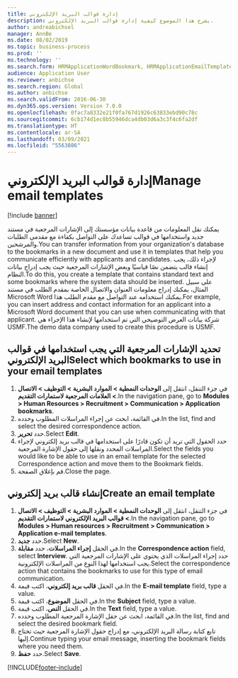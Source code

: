 ```yaml
---
title: إدارة قوالب البريد الإلكتروني
description: يشرح هذا الموضوع كيفية إدارة قوالب البريد الإلكتروني.
author: andreabichsel
manager: AnnBe
ms.date: 08/02/2019
ms.topic: business-process
ms.prod: ''
ms.technology: ''
ms.search.form: HRMApplicationWordBookmark, HRMApplicationEmailTemplate
audience: Application User
ms.reviewer: anbichse
ms.search.region: Global
ms.author: anbichse
ms.search.validFrom: 2016-06-30
ms.dyn365.ops.version: Version 7.0.0
ms.openlocfilehash: 0fac7a8332e21f0fa767d1926c63833ebd90c78c
ms.sourcegitcommit: 6cb174d1ec8b55946dca4db03d6a3c3f4c6fa2df
ms.translationtype: HT
ms.contentlocale: ar-SA
ms.lasthandoff: 03/09/2021
ms.locfileid: "5563886"
---
```

# <a name="manage-email-templates"></a><span data-ttu-id="c8864-103">إدارة قوالب البريد الإلكتروني</span><span class="sxs-lookup"><span data-stu-id="c8864-103">Manage email templates</span></span>

[!include [banner](../../includes/banner.md)]

<span data-ttu-id="c8864-104">يمكنك نقل المعلومات من قاعدة بيانات مؤسستك إلى الإشارات المرجعية في مستند جديد واستخدامها في قوالب تساعدك على التواصل بكفاءة مع مقدمي الطلبات والمرشحين.</span><span class="sxs-lookup"><span data-stu-id="c8864-104">You can transfer information from your organization's database to the bookmarks in a new document and use it in templates that help you communicate efficiently with applicants and candidates.</span></span> <span data-ttu-id="c8864-105">لإجراء ذلك، يجب إنشاء قالب يتضمن نصًا قياسيًا وبعض الإشارات المرجعية حيث يجب إدراج بيانات النظام.</span><span class="sxs-lookup"><span data-stu-id="c8864-105">To do this, you create a template that contains standard text and some bookmarks where the system data should be inserted.</span></span> <span data-ttu-id="c8864-106">على سبيل المثال، يمكنك إدراج معلومات العنوان والاتصال الخاصة بمقدم الطلب في مستند Microsoft Word يمكنك استخدامه عند التواصل مع مقدم الطلب هذا.</span><span class="sxs-lookup"><span data-stu-id="c8864-106">For example, you can insert address and contact information for an applicant into a Microsoft Word document that you can use when communicating with that applicant.</span></span> <span data-ttu-id="c8864-107">شركة بيانات العرض التوضيحي التي تم استخدامها لإنشاء هذا الإجراء هي USMF.</span><span class="sxs-lookup"><span data-stu-id="c8864-107">The demo data company used to create this procedure is USMF.</span></span>


## <a name="select-which-bookmarks-to-use-in-your-email-templates"></a><span data-ttu-id="c8864-108">تحديد الإشارات المرجعية التي يجب استخدامها في قوالب البريد الإلكتروني</span><span class="sxs-lookup"><span data-stu-id="c8864-108">Select which bookmarks to use in your email templates</span></span>
1. <span data-ttu-id="c8864-109">في جزء التنقل، انتقل إلى **الوحدات النمطية > الموارد البشرية > التوظيف > الاتصال > العلامات المرجعية لاستمارات التقديم‬**.</span><span class="sxs-lookup"><span data-stu-id="c8864-109">In the navigation pane, go to **Modules > Human Resources > Recruitment > Communication > Application bookmarks**.</span></span>
2. <span data-ttu-id="c8864-110">في القائمة، ابحث عن إجراء المراسلات المطلوب وحدده.</span><span class="sxs-lookup"><span data-stu-id="c8864-110">In the list, find and select the desired correspondence action.</span></span>
3. <span data-ttu-id="c8864-111">حدد **تحرير**.</span><span class="sxs-lookup"><span data-stu-id="c8864-111">Select **Edit**.</span></span>
4. <span data-ttu-id="c8864-112">حدد الحقول التي تريد أن تكون قادرًا على استخدامها في قالب بريد إلكتروني لإجراء المراسلات المحدد ونقلها إلى حقول الإشارة المرجعية.</span><span class="sxs-lookup"><span data-stu-id="c8864-112">Select the fields you would like to be able to use in an email template for the selected Correspondence action and move them to the Bookmark fields.</span></span>  
5. <span data-ttu-id="c8864-113">قم بإغلاق الصفحة.</span><span class="sxs-lookup"><span data-stu-id="c8864-113">Close the page.</span></span>

## <a name="create-an-email-template"></a><span data-ttu-id="c8864-114">إنشاء قالب بريد إلكتروني</span><span class="sxs-lookup"><span data-stu-id="c8864-114">Create an email template</span></span>
1. <span data-ttu-id="c8864-115">في جزء التنقل، انتقل إلى **الوحدات النمطية > الموارد البشرية > التوظيف > الاتصال > قوالب البريد الإلكتروني لاستمارات التقديم‬‬**.</span><span class="sxs-lookup"><span data-stu-id="c8864-115">In the navigation pane, go to **Modules > Human resources > Recruitment > Communication > Application e-mail templates**.</span></span>
2. <span data-ttu-id="c8864-116">حدد **جديد**.</span><span class="sxs-lookup"><span data-stu-id="c8864-116">Select **New**.</span></span>
3. <span data-ttu-id="c8864-117">في الحقل **إجراء المراسلات**، حدد **مقابلة‬**.</span><span class="sxs-lookup"><span data-stu-id="c8864-117">In the **Correspondence action** field, select **Interview**.</span></span> <span data-ttu-id="c8864-118">حدد إجراء المراسلات الذي يحتوي على الإشارات المرجعية التي يجب استخدامها لهذا النوع من المراسلات الإلكترونية.</span><span class="sxs-lookup"><span data-stu-id="c8864-118">Select the correspondence action that contains the bookmarks to use for this type of email communication.</span></span>  
4. <span data-ttu-id="c8864-119">في الحقل **قالب بريد إلكتروني**، اكتب قيمة.</span><span class="sxs-lookup"><span data-stu-id="c8864-119">In the **E-mail template** field, type a value.</span></span>
5. <span data-ttu-id="c8864-120">في الحقل **الموضوع**، اكتب قيمة.</span><span class="sxs-lookup"><span data-stu-id="c8864-120">In the **Subject** field, type a value.</span></span>
6. <span data-ttu-id="c8864-121">في الحقل **النص**، اكتب قيمة.</span><span class="sxs-lookup"><span data-stu-id="c8864-121">In the **Text** field, type a value.</span></span>
7. <span data-ttu-id="c8864-122">في القائمة، ابحث عن حقل الإشارة المرجعية المطلوب وحدده.</span><span class="sxs-lookup"><span data-stu-id="c8864-122">In the list, find and select the desired bookmark field.</span></span>
8. <span data-ttu-id="c8864-123">تابع كتابة رسالة البريد الإلكتروني، مع إدراج حقول الإشارة المرجعية حيث تحتاج إليها.</span><span class="sxs-lookup"><span data-stu-id="c8864-123">Continue typing your email message, inserting the bookmark fields where you need them.</span></span>
9. <span data-ttu-id="c8864-124">حدد **حفظ**.</span><span class="sxs-lookup"><span data-stu-id="c8864-124">Select **Save**.</span></span>



[!INCLUDE[footer-include](../../../../includes/footer-banner.md)]